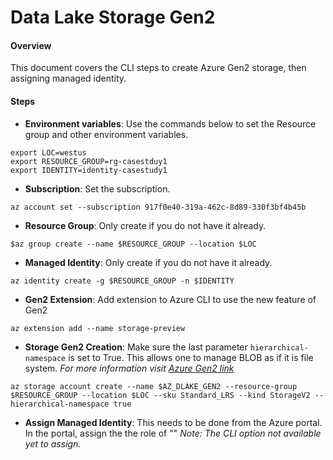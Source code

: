# Data Lake Storage Gen2

#### Overview

This document covers the CLI steps to create Azure Gen2 storage, then assigning managed identity.

#### Steps


* **Environment variables**: Use the commands below to set the Resource group and other environment variables.

```
export LOC=westus
export RESOURCE_GROUP=rg-casestduy1
export IDENTITY=identity-casestudy1
```

* **Subscription**: Set the subscription.

```
az account set --subscription 917f0e40-319a-462c-8d89-330f3bf4b45b
```

* **Resource Group**: Only create if you do not have it already.

```
$az group create --name $RESOURCE_GROUP --location $LOC
```

* **Managed Identity**: Only create if you do not have it already.
```
az identity create -g $RESOURCE_GROUP -n $IDENTITY
```

* **Gen2 Extension**: Add extension to Azure CLI to use the new feature of Gen2
```
az extension add --name storage-preview
```

* **Storage Gen2 Creation**: Make sure the last parameter `hierarchical-namespace` is set to True. 
This allows one to manage BLOB as if it is file system. 
_For more information visit [Azure Gen2 link](https://docs.microsoft.com/en-us/azure/storage/blobs/data-lake-storage-namespace)_

```
az storage account create --name $AZ_DLAKE_GEN2 --resource-group $RESOURCE_GROUP --location $LOC --sku Standard_LRS --kind StorageV2 --hierarchical-namespace true
```

* **Assign Managed Identity**: This needs to be done from the Azure portal. In the portal, assign the the role of ""
_Note: The CLI option not available yet to assign._
